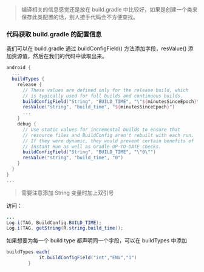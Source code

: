 >  编译相关的信息感觉还是放在 build.gradle 中比较好，如果是创建一个类来保存此类配置的话，别人接手代码会不方便查找。





### 代码获取 build.gradle 的配置信息

我们可以在 build.gradle 通过 buildConfigField() 方法添加字段，resValue() 添加资源值，然后在我们的代码中读取出来。

```groovy
android {
  ...
  buildTypes {
    release {
      // These values are defined only for the release build, which
      // is typically used for full builds and continuous builds.
      buildConfigField("String", "BUILD_TIME", "\"${minutesSinceEpoch}\"")
      resValue("string", "build_time", "${minutesSinceEpoch}")
      ...
    }
    debug {
      // Use static values for incremental builds to ensure that
      // resource files and BuildConfig aren't rebuilt with each run.
      // If they were dynamic, they would prevent certain benefits of
      // Instant Run as well as Gradle UP-TO-DATE checks.
      buildConfigField("String", "BUILD_TIME", "\"0\"")
      resValue("string", "build_time", "0")
    }
  }
}
...
```

> 需要注意添加 String 变量时加上双引号

访问：

```java
...
Log.i(TAG, BuildConfig.BUILD_TIME);
Log.i(TAG, getString(R.string.build_time));
```

如果想要为每一个 build type 都声明同一个字段，可以在 buildTypes 中添加

```groovy
buildTypes.each{
            it.buildConfigField("int","ENV","1")
        }
```










